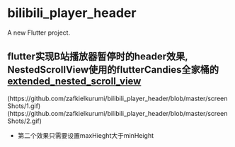 # bilibili_player_header

A new Flutter project.

## flutter实现B站播放器暂停时的header效果, NestedScrollView使用的flutterCandies全家桶的 [extended_nested_scroll_view](https://github.com/fluttercandies/extended_nested_scroll_view)

<div aling="center">
    <div>(https://github.com/zafkielkurumi/bilibili_player_header/blob/master/screenShots/1.gif)<div>
    <div>(https://github.com/zafkielkurumi/bilibili_player_header/blob/master/screenShots/2.gif)<div>
</div>

- 第二个效果只需要设置maxHieght大于minHeight